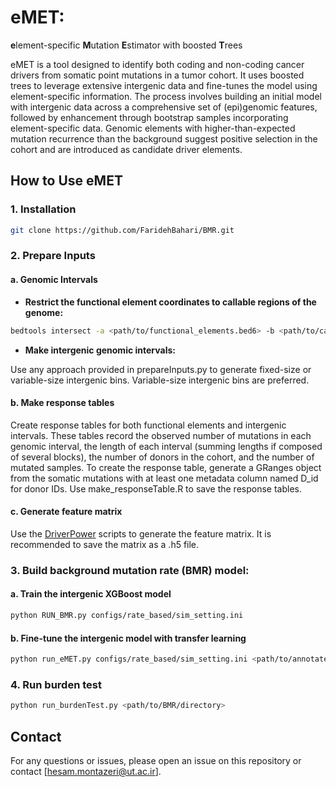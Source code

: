# eMET: 
**e**lement-specific **M**utation **E**stimator with boosted **T**rees

eMET is a tool designed to identify both coding and non-coding cancer drivers from somatic point mutations in a tumor cohort. It uses boosted trees to leverage extensive intergenic data and fine-tunes the model using element-specific information. The process involves building an initial model with intergenic data across a comprehensive set of (epi)genomic features, followed by enhancement through bootstrap samples incorporating element-specific data. Genomic elements with higher-than-expected mutation recurrence than the background suggest positive selection in the cohort and are introduced as candidate driver elements.

## How to Use eMET

### 1. Installation

```bash
git clone https://github.com/FaridehBahari/BMR.git 
```

### 2. Prepare Inputs

#### a. Genomic Intervals

- **Restrict the functional element coordinates to callable regions of the genome:**

```bash
bedtools intersect -a <path/to/functional_elements.bed6> -b <path/to/callable.bed.gz> > <path/to/save/callable_functional_elements.bed6>
```

- **Make intergenic genomic intervals:**

Use any approach provided in prepareInputs.py to generate fixed-size or variable-size intergenic bins. Variable-size intergenic bins are preferred.

#### b.  Make response tables

Create response tables for both functional elements and intergenic intervals. These tables record the observed number of mutations in each genomic interval, the length of each interval (summing lengths if composed of several blocks), the number of donors in the cohort, and the number of mutated samples.
To create the response table, generate a GRanges object from the somatic mutations with at least one metadata column named D_id for donor IDs. Use make_responseTable.R to save the response tables.

#### c. Generate feature matrix
 Use the [DriverPower](https://github.com/smshuai/DriverPower/tree/master/script/make_features) scripts to generate the feature matrix. It is recommended to save the matrix as a .h5 file.

### 3. Build background mutation rate (BMR) model:

#### a. Train the intergenic XGBoost model

```bash
python RUN_BMR.py configs/rate_based/sim_setting.ini
```

#### b. Fine-tune the intergenic model with transfer learning

```bash
python run_eMET.py configs/rate_based/sim_setting.ini <path/to/annotated/binIDs.tsv' <path/to/intergenic/pretrainedModel.pkl'> <#bootstraps>
```

### 4. Run burden test

```bash
python run_burdenTest.py <path/to/BMR/directory>
```


## Contact

For any questions or issues, please open an issue on this repository or contact [hesam.montazeri@ut.ac.ir].
